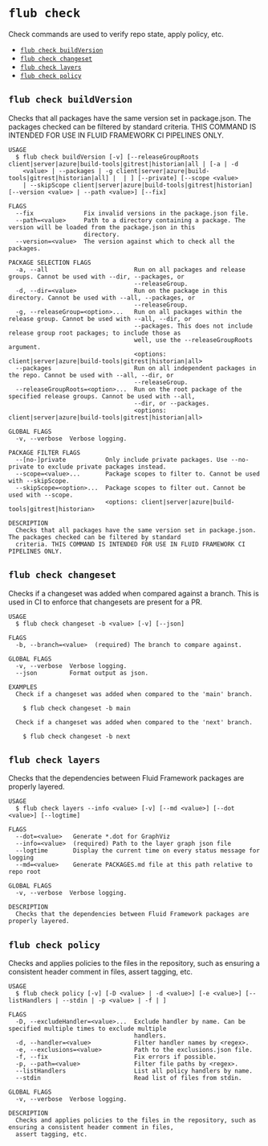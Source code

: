 `flub check`
============

Check commands are used to verify repo state, apply policy, etc.

* [`flub check buildVersion`](#flub-check-buildversion)
* [`flub check changeset`](#flub-check-changeset)
* [`flub check layers`](#flub-check-layers)
* [`flub check policy`](#flub-check-policy)

## `flub check buildVersion`

Checks that all packages have the same version set in package.json. The packages checked can be filtered by standard criteria. THIS COMMAND IS INTENDED FOR USE IN FLUID FRAMEWORK CI PIPELINES ONLY.

```
USAGE
  $ flub check buildVersion [-v] [--releaseGroupRoots client|server|azure|build-tools|gitrest|historian|all | [-a | -d
    <value> | --packages | -g client|server|azure|build-tools|gitrest|historian|all] |  | ] [--private] [--scope <value>
    | --skipScope client|server|azure|build-tools|gitrest|historian] [--version <value> | --path <value>] [--fix]

FLAGS
  --fix              Fix invalid versions in the package.json file.
  --path=<value>     Path to a directory containing a package. The version will be loaded from the package.json in this
                     directory.
  --version=<value>  The version against which to check all the packages.

PACKAGE SELECTION FLAGS
  -a, --all                        Run on all packages and release groups. Cannot be used with --dir, --packages, or
                                   --releaseGroup.
  -d, --dir=<value>                Run on the package in this directory. Cannot be used with --all, --packages, or
                                   --releaseGroup.
  -g, --releaseGroup=<option>...   Run on all packages within the release group. Cannot be used with --all, --dir, or
                                   --packages. This does not include release group root packages; to include those as
                                   well, use the --releaseGroupRoots argument.
                                   <options: client|server|azure|build-tools|gitrest|historian|all>
  --packages                       Run on all independent packages in the repo. Cannot be used with --all, --dir, or
                                   --releaseGroup.
  --releaseGroupRoots=<option>...  Run on the root package of the specified release groups. Cannot be used with --all,
                                   --dir, or --packages.
                                   <options: client|server|azure|build-tools|gitrest|historian|all>

GLOBAL FLAGS
  -v, --verbose  Verbose logging.

PACKAGE FILTER FLAGS
  --[no-]private           Only include private packages. Use --no-private to exclude private packages instead.
  --scope=<value>...       Package scopes to filter to. Cannot be used with --skipScope.
  --skipScope=<option>...  Package scopes to filter out. Cannot be used with --scope.
                           <options: client|server|azure|build-tools|gitrest|historian>

DESCRIPTION
  Checks that all packages have the same version set in package.json. The packages checked can be filtered by standard
  criteria. THIS COMMAND IS INTENDED FOR USE IN FLUID FRAMEWORK CI PIPELINES ONLY.
```

## `flub check changeset`

Checks if a changeset was added when compared against a branch. This is used in CI to enforce that changesets are present for a PR.

```
USAGE
  $ flub check changeset -b <value> [-v] [--json]

FLAGS
  -b, --branch=<value>  (required) The branch to compare against.

GLOBAL FLAGS
  -v, --verbose  Verbose logging.
  --json         Format output as json.

EXAMPLES
  Check if a changeset was added when compared to the 'main' branch.

    $ flub check changeset -b main

  Check if a changeset was added when compared to the 'next' branch.

    $ flub check changeset -b next
```

## `flub check layers`

Checks that the dependencies between Fluid Framework packages are properly layered.

```
USAGE
  $ flub check layers --info <value> [-v] [--md <value>] [--dot <value>] [--logtime]

FLAGS
  --dot=<value>   Generate *.dot for GraphViz
  --info=<value>  (required) Path to the layer graph json file
  --logtime       Display the current time on every status message for logging
  --md=<value>    Generate PACKAGES.md file at this path relative to repo root

GLOBAL FLAGS
  -v, --verbose  Verbose logging.

DESCRIPTION
  Checks that the dependencies between Fluid Framework packages are properly layered.
```

## `flub check policy`

Checks and applies policies to the files in the repository, such as ensuring a consistent header comment in files, assert tagging, etc.

```
USAGE
  $ flub check policy [-v] [-D <value> | -d <value>] [-e <value>] [--listHandlers | --stdin | -p <value> | -f | ]

FLAGS
  -D, --excludeHandler=<value>...  Exclude handler by name. Can be specified multiple times to exclude multiple
                                   handlers.
  -d, --handler=<value>            Filter handler names by <regex>.
  -e, --exclusions=<value>         Path to the exclusions.json file.
  -f, --fix                        Fix errors if possible.
  -p, --path=<value>               Filter file paths by <regex>.
  --listHandlers                   List all policy handlers by name.
  --stdin                          Read list of files from stdin.

GLOBAL FLAGS
  -v, --verbose  Verbose logging.

DESCRIPTION
  Checks and applies policies to the files in the repository, such as ensuring a consistent header comment in files,
  assert tagging, etc.
```
